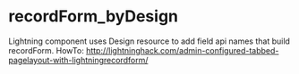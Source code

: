 # recordForm_byDesign
Lightning component uses Design resource to add field api names that build recordForm.
HowTo: http://lightninghack.com/admin-configured-tabbed-pagelayout-with-lightningrecordform/
